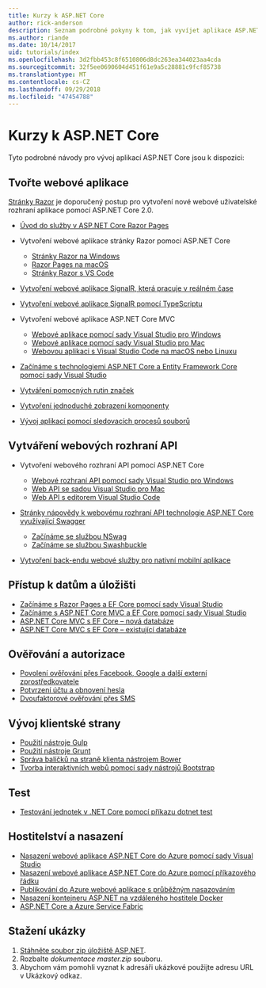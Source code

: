 ```yaml
---
title: Kurzy k ASP.NET Core
author: rick-anderson
description: Seznam podrobné pokyny k tom, jak vyvíjet aplikace ASP.NET Core.
ms.author: riande
ms.date: 10/14/2017
uid: tutorials/index
ms.openlocfilehash: 3d2fbb453c8f6510806d8dc263ea344023aa4cda
ms.sourcegitcommit: 32f5ee0690604d451f61e9a5c28881c9fcf85738
ms.translationtype: MT
ms.contentlocale: cs-CZ
ms.lasthandoff: 09/29/2018
ms.locfileid: "47454788"
---
```

# <a name="aspnet-core-tutorials"></a>Kurzy k ASP.NET Core

Tyto podrobné návody pro vývoj aplikací ASP.NET Core jsou k dispozici:

## <a name="build-web-apps"></a>Tvořte webové aplikace

[Stránky Razor](xref:razor-pages/index) je doporučený postup pro vytvoření nové webové uživatelské rozhraní aplikace pomocí ASP.NET Core 2.0.

* [Úvod do služby v ASP.NET Core Razor Pages](xref:razor-pages/index)
* Vytvoření webové aplikace stránky Razor pomocí ASP.NET Core

   * [Stránky Razor na Windows](xref:tutorials/razor-pages/index)
   * [Razor Pages na macOS](xref:tutorials/razor-pages-mac/index)
   * [Stránky Razor s VS Code](xref:tutorials/razor-pages-vsc/index)  

* [Vytvoření webové aplikace SignalR, která pracuje v reálném čase](xref:tutorials/signalr)
* [Vytvoření webové aplikace SignalR pomocí TypeScriptu](xref:tutorials/signalr-typescript-webpack)

* Vytvoření webové aplikace ASP.NET Core MVC

   * [Webové aplikace pomocí sady Visual Studio pro Windows](xref:tutorials/first-mvc-app/index)
   * [Webové aplikace pomocí sady Visual Studio pro Mac](xref:tutorials/first-mvc-app-mac/index)
   * [Webovou aplikaci s Visual Studio Code na macOS nebo Linuxu](xref:tutorials/first-mvc-app-xplat/index)

* [Začínáme s technologiemi ASP.NET Core a Entity Framework Core pomocí sady Visual Studio](xref:data/ef-mvc/index)
* [Vytváření pomocných rutin značek](xref:mvc/views/tag-helpers/authoring)
* [Vytvoření jednoduché zobrazení komponenty](xref:mvc/views/view-components#walkthrough-creating-a-simple-view-component)
* [Vývoj aplikací pomocí sledovacích procesů souborů](xref:tutorials/dotnet-watch)

## <a name="build-web-apis"></a>Vytváření webových rozhraní API

* Vytvoření webového rozhraní API pomocí ASP.NET Core

  * [Webové rozhraní API pomocí sady Visual Studio pro Windows](xref:tutorials/first-web-api)
  * [Web API se sadou Visual Studio pro Mac](xref:tutorials/first-web-api-mac)
  * [Web API s editorem Visual Studio Code](xref:tutorials/web-api-vsc)

* [Stránky nápovědy k webovému rozhraní API technologie ASP.NET Core využívající Swagger](xref:tutorials/web-api-help-pages-using-swagger)
  * [Začínáme se službou NSwag](xref:tutorials/get-started-with-nswag)
  * [Začínáme se službou Swashbuckle](xref:tutorials/get-started-with-swashbuckle)

* [Vytvoření back-endu webové služby pro nativní mobilní aplikace](xref:mobile/native-mobile-backend)

## <a name="data-access-and-storage"></a>Přístup k datům a úložišti

* [Začínáme s Razor Pages a EF Core pomocí sady Visual Studio](xref:data/ef-rp/intro)
* [Začínáme s ASP.NET Core MVC a EF Core pomocí sady Visual Studio](xref:data/ef-mvc/index)
* [ASP.NET Core MVC s EF Core – nová databáze](/ef/core/get-started/aspnetcore/new-db)
* [ASP.NET Core MVC s EF Core – existující databáze](/ef/core/get-started/aspnetcore/existing-db)

## <a name="authentication-and-authorization"></a>Ověřování a autorizace

* [Povolení ověřování přes Facebook, Google a další externí zprostředkovatele](xref:security/authentication/social/index)
* [Potvrzení účtu a obnovení hesla](xref:security/authentication/accconfirm)
* [Dvoufaktorové ověřování přes SMS](xref:security/authentication/2fa)

## <a name="client-side-development"></a>Vývoj klientské strany

* [Použití nástroje Gulp](xref:client-side/using-gulp)
* [Použití nástroje Grunt](xref:client-side/using-grunt)
* [Správa balíčků na straně klienta nástrojem Bower](xref:client-side/bower)
* [Tvorba interaktivních webů pomocí sady nástrojů Bootstrap](xref:client-side/bootstrap)

## <a name="test"></a>Test

* [Testování jednotek v .NET Core pomocí příkazu dotnet test](/dotnet/articles/core/testing/unit-testing-with-dotnet-test)

## <a name="host-and-deploy"></a>Hostitelství a nasazení

* [Nasazení webové aplikace ASP.NET Core do Azure pomocí sady Visual Studio](xref:tutorials/publish-to-azure-webapp-using-vs)
* [Nasazení webové aplikace ASP.NET Core do Azure pomocí příkazového řádku](/azure/app-service/app-service-web-get-started-dotnet)
* [Publikování do Azure webové aplikace s průběžným nasazováním](xref:host-and-deploy/azure-apps/azure-continuous-deployment)
* [Nasazení kontejneru ASP.NET na vzdáleného hostitele Docker](/azure/vs-azure-tools-docker-hosting-web-apps-in-docker)
* [ASP.NET Core a Azure Service Fabric](/azure/service-fabric/service-fabric-add-a-web-frontend)

<a name="download"></a>
## <a name="how-to-download-a-sample"></a>Stažení ukázky

1. [Stáhněte soubor zip úložiště ASP.NET](https://codeload.github.com/aspnet/Docs/zip/master).
1. Rozbalte *dokumentace master.zip* souboru.
1. Abychom vám pomohli vyznat k adresáři ukázkové použijte adresu URL v Ukázkový odkaz.
